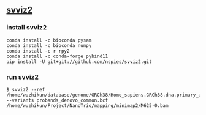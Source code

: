 ## [svviz2](https://github.com/nspies/svviz2)

### install svviz2

```
conda install -c bioconda pysam
conda install -c bioconda numpy
conda install -c r rpy2
conda install -c conda-forge pybind11
pip install -U git+git://github.com/nspies/svviz2.git
```

### run svviz2
```
$ svviz2 --ref /home/wuzhikun/database/genome/GRCh38/Homo_sapiens.GRCh38.dna.primary_assembly.fa  --variants probands_denovo_common.bcf  /home/wuzhikun/Project/NanoTrio/mapping/minimap2/M625-0.bam
```




